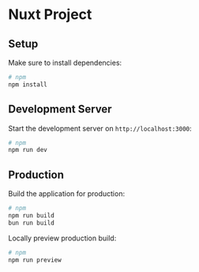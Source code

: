 # Nuxt Project

## Setup

Make sure to install dependencies:

```bash
# npm
npm install
```

## Development Server

Start the development server on `http://localhost:3000`:

```bash
# npm
npm run dev
```

## Production

Build the application for production:

```bash
# npm
npm run build
bun run build
```

Locally preview production build:

```bash
# npm
npm run preview
```
